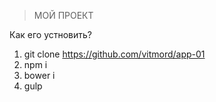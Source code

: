 > МОЙ ПРОЕКТ

Как его устновить?

1. git clone https://github.com/vitmord/app-01
2. npm i
3. bower i
4. gulp